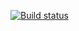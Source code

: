 [![Build status](https://ci.appveyor.com/api/projects/status/at002mpdjebr7hha/branch/main?svg=true)](https://ci.appveyor.com/project/Vladimir-Arg/web/branch/main)
